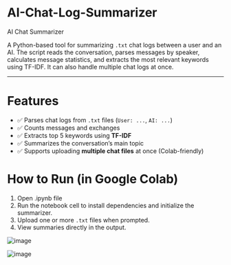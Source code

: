# AI-Chat-Log-Summarizer
AI Chat Summarizer

A Python-based tool for summarizing `.txt` chat logs between a user and an AI. The script reads the conversation, parses messages by speaker, calculates message statistics, and extracts the most relevant keywords using TF-IDF. It can also handle multiple chat logs at once.

---

# Features

- ✅ Parses chat logs from `.txt` files (`User: ...`, `AI: ...`)
- ✅ Counts messages and exchanges
- ✅ Extracts top 5 keywords using **TF-IDF**
- ✅ Summarizes the conversation’s main topic
- ✅ Supports uploading **multiple chat files** at once (Colab-friendly)

 # How to Run (in Google Colab)

1. Open .ipynb file 
4. Run the notebook cell to install dependencies and initialize the summarizer.
5. Upload one or more `.txt` files when prompted.
6. View summaries directly in the output.

![image](https://github.com/user-attachments/assets/1172ee54-c4a2-48ea-bffd-835f3d9f4bcd)

![image](https://github.com/user-attachments/assets/f2c76a97-2fbd-42ac-aacd-eb25d5b3f951)

